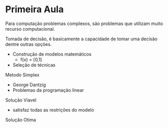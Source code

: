 # Primeira Aula

Para computação problemas complexos, são problemas que utilizam muito recurso computacional.

Tomada de decisão, é basicamente a capacidade de tomar uma decisão dentre outras opções.

- Construção de modelos matemáticos
    - f(x) = [0,1]
- Seleção de técnicas

Metodo Simplex

- George Dantzig
- Problemas da programação linear

Solução Viavel
- satisfaz  todas as restrições do modelo

Solução Otima


